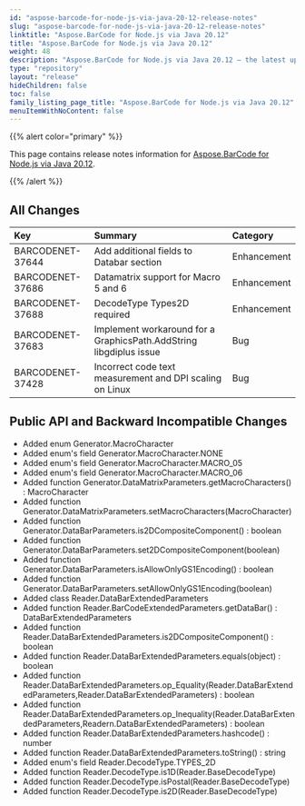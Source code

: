 ```yaml
---
id: "aspose-barcode-for-node-js-via-java-20-12-release-notes"
slug: "aspose-barcode-for-node-js-via-java-20-12-release-notes"
linktitle: "Aspose.BarCode for Node.js via Java 20.12"
title: "Aspose.BarCode for Node.js via Java 20.12"
weight: 48
description: "Aspose.BarCode for Node.js via Java 20.12 – the latest updates and fixes."
type: "repository"
layout: "release"
hideChildren: false
toc: false
family_listing_page_title: "Aspose.BarCode for Node.js via Java 20.12"
menuItemWithNoContent: false
---
```


{{% alert color="primary" %}} 

This page contains release notes information for [Aspose.BarCode for Node.js via Java 20.12](https://releases.aspose.com/barcode/nodejs/new-releases/aspose.barcode-for-node.js-via-java-20.12/).

{{% /alert %}} 
## **All Changes**

|**Key**|**Summary**|**Category**|
| :- | :- | :- |
|BARCODENET-37644 |Add additional fields to Databar section|Enhancement|
|BARCODENET-37686 |Datamatrix support for Macro 5 and 6|Enhancement|
|BARCODENET-37688 |DecodeType Types2D required|Enhancement|
|BARCODENET-37683 |Implement workaround for a GraphicsPath.AddString libgdiplus issue|Bug|
|BARCODENET-37428 |Incorrect code text measurement and DPI scaling on Linux|Bug|


## **Public API and Backward Incompatible Changes**
- Added enum Generator.MacroCharacter
- Added enum's field Generator.MacroCharacter.NONE
- Added enum's field Generator.MacroCharacter.MACRO_05
- Added enum's field Generator.MacroCharacter.MACRO_06
- Added function Generator.DataMatrixParameters.getMacroCharacters() : MacroCharacter
- Added function Generator.DataMatrixParameters.setMacroCharacters(MacroCharacter)
- Added function Generator.DataBarParameters.is2DCompositeComponent() : boolean
- Added function Generator.DataBarParameters.set2DCompositeComponent(boolean)
- Added function Generator.DataBarParameters.isAllowOnlyGS1Encoding() : boolean
- Added function Generator.DataBarParameters.setAllowOnlyGS1Encoding(boolean)
- Added class Reader.DataBarExtendedParameters
- Added function Reader.BarCodeExtendedParameters.getDataBar() : DataBarExtendedParameters
- Added function Reader.DataBarExtendedParameters.is2DCompositeComponent() : boolean
- Added function Reader.DataBarExtendedParameters.equals(object) : boolean
- Added function Reader.DataBarExtendedParameters.op_Equality(Reader.DataBarExtendedParameters,Reader.DataBarExtendedParameters) : boolean
- Added function Reader.DataBarExtendedParameters.op_Inequality(Reader.DataBarExtendedParameters,Readern.DataBarExtendedParameters) : boolean
- Added function Reader.DataBarExtendedParameters.hashcode() : number
- Added function Reader.DataBarExtendedParameters.toString() : string
- Added enum's field Reader.DecodeType.TYPES_2D
- Added function Reader.DecodeType.is1D(Reader.BaseDecodeType)
- Added function Reader.DecodeType.isPostal(Reader.BaseDecodeType)
- Added function Reader.DecodeType.is2D(Reader.BaseDecodeType)
